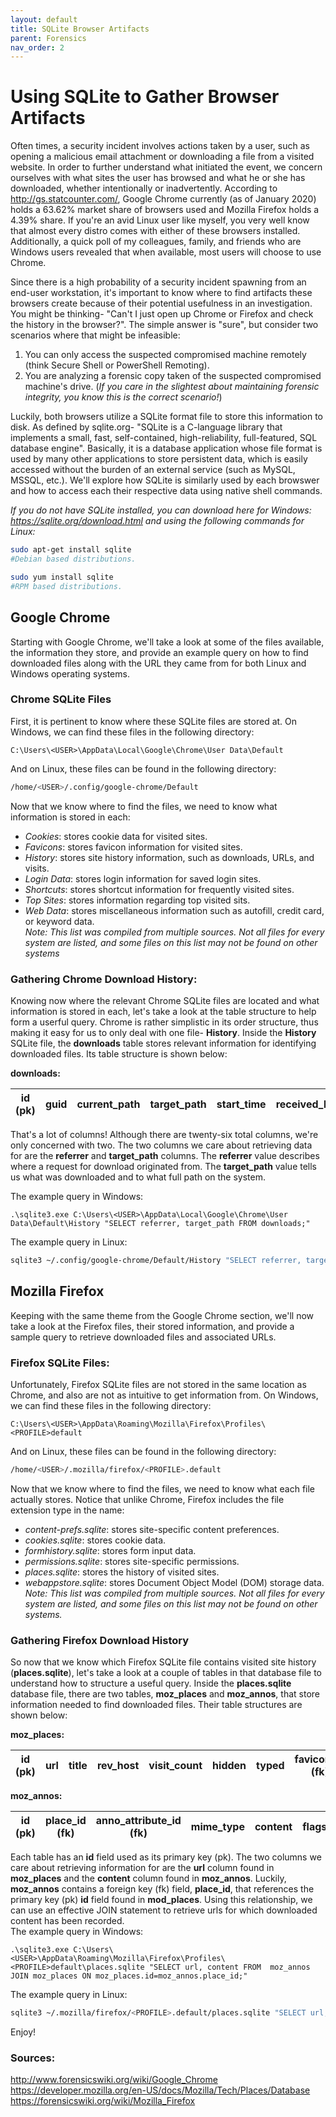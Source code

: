 ```yaml
---
layout: default
title: SQLite Browser Artifacts
parent: Forensics
nav_order: 2
---
```


# Using SQLite to Gather Browser Artifacts
  
Often times, a security incident involves actions taken by a user, such as opening a malicious email attachment or downloading a file from a visited website. In order to further understand what initiated the event, we concern ourselves with what sites the user has browsed and what he or she has downloaded, whether intentionally or inadvertently. According to http://gs.statcounter.com/, Google Chrome currently (as of January 2020) holds a 63.62% market share of browsers used and Mozilla Firefox holds a 4.39% share. If you're an avid Linux user like myself, you very well know that almost every distro comes with either of these browsers installed. Additionally, a quick poll of my colleagues, family, and friends who are Windows users revealed that when available, most users will choose to use Chrome. 
  
Since there is a high probability of a security incident spawning from an end-user workstation, it's important to know where to find artifacts these browsers create because of their potential usefulness in an investigation. You might be thinking- "Can't I just open up Chrome or Firefox and check the history in the browser?". The simple answer is "sure", but consider two scenarios where that might be infeasible:
1. You can only access the suspected compromised machine remotely (think Secure Shell or PowerShell Remoting).
2. You are analyzing a forensic copy taken of the suspected compromised machine's drive. (*If you care in the slightest about maintaining forensic integrity, you know this is the correct scenario!*)  
  
Luckily, both browsers utilize a SQLite format file to store this information to disk. As defined by sqlite.org- "SQLite is a C-language library that implements a small, fast, self-contained, high-reliability, full-featured, SQL database engine". Basically, it is a database application whose file format is used by many other applications to store persistent data, which is easily accessed without the burden of an external service (such as MySQL, MSSQL, etc.). We'll explore how SQLite is similarly used by each browswer and how to access each their respective data using native shell commands.

*If you do not have SQLite installed, you can download here for Windows: https://sqlite.org/download.html and using the following commands for Linux:*
```sh
sudo apt-get install sqlite
#Debian based distributions.
```
```sh
sudo yum install sqlite
#RPM based distributions.
```
  
## Google Chrome
Starting with Google Chrome, we'll take a look at some of the files available, the information they store, and provide an example query on how to find downloaded files along with the URL they came from for both Linux and Windows operating systems. 
  
### Chrome SQLite Files
First, it is pertinent to know where these SQLite files are stored at. On Windows, we can find these files in the following directory:
```PS
C:\Users\<USER>\AppData\Local\Google\Chrome\User Data\Default
```
And on Linux, these files can be found in the following directory:
```sh
/home/<USER>/.config/google-chrome/Default
```

Now that we know where to find the files, we need to know what information is stored in each:
- *Cookies*: stores cookie data for visited sites.
- *Favicons*: stores favicon information for visited sites.
- *History*: stores site history information, such as downloads, URLs, and visits.
- *Login Data*: stores login information for saved login sites.
- *Shortcuts*: stores shortcut information for frequently visited sites.
- *Top Sites*: stores information regarding top visited sits.
- *Web Data*: stores miscellaneous information such as autofill, credit card, or keyword data.  
*Note: This list was compiled from multiple sources. Not all files for every system are listed, and some files on this list may not be found on other systems*
  
### Gathering Chrome Download History:
Knowing now where the relevant Chrome SQLite files are located and what information is stored in each, let's take a look at the table structure to help form a userful query. Chrome is rather simplistic in its order structure, thus making it easy for us to only deal with one file- __History__. Inside the __History__ SQLite file, the __downloads__ table stores relevant information for identifying downloaded files. Its table structure is shown below:
  
__downloads:__

| id (pk) | guid | current_path | target_path | start_time | received_bytes | total_bytes | state | danger_type | interrupt_reason | hash | end_time | opened | last_access_time | transient | referrer | site_url | tab_url | tab_referrer_url | http_method | by_ext_id | by_ext_name | etag | last_modified | mime_type| original_mime_type |
| ------- | ---- | ------------ | ----------- | ---------- | -------------- | ----------- | ----- | ----------- | ---------------- | ---- | -------- | ------ | ---------------- | --------- | -------- | -------- | ------- | ---------------- | ---------- | --------- | ----------- | ---- | ------------- | -------- | ------------------ |
  
That's a lot of columns! Although there are twenty-six total columns, we're only concerned with two. The two columns we care about retrieving data for are the __referrer__ and __target_path__ columns. The __referrer__ value describes where a request for download originated from. The __target_path__ value tells us what was downloaded and to what full path on the system.
  
The example query in Windows:
```PS
.\sqlite3.exe C:\Users\<USER>\AppData\Local\Google\Chrome\User Data\Default\History "SELECT referrer, target_path FROM downloads;"
```
The example query in Linux:
```sh
sqlite3 ~/.config/google-chrome/Default/History "SELECT referrer, target_path FROM downloads"
```

## Mozilla Firefox
Keeping with the same theme from the Google Chrome section, we'll now take a look at the Firefox files, their stored information, and provide a sample query to retrieve downloaded files and associated URLs.
  
### Firefox SQLite Files:
Unfortunately, Firefox SQLite files are not stored in the same location as Chrome, and also are not as intuitive to get information from. On Windows, we can find these files in the following directory:
```PS
C:\Users\<USER>\AppData\Roaming\Mozilla\Firefox\Profiles\<PROFILE>default
```
And on Linux, these files can be found in the following directory:
```sh
/home/<USER>/.mozilla/firefox/<PROFILE>.default
```
  
Now that we know where to find the files, we need to know what each file actually stores. Notice that unlike Chrome, Firefox includes the file extension type in the name:
- *content-prefs.sqlite*: stores site-specific content preferences.
- *cookies.sqlite*: stores cookie data.
- *formhistory.sqlite*: stores form input data.
- *permissions.sqlite*: stores site-specific permissions.
- *places.sqlite*: stores the history of visited sites.
- *webappstore.sqlite*: stores Document Object Model (DOM) storage data.  
*Note: This list was compiled from multiple sources. Not all files for every system are listed, and some files on this list may not be found on other systems.*
  
### Gathering Firefox Download History
So now that we know which Firefox SQLite file contains visited site history (__places.sqlite__), let's take a look at a couple of tables in that database file to understand how to structure a useful query. Inside the __places.sqlite__ database file, there are two tables, __moz_places__ and __moz_annos__, that store information needed to find downloaded files. Their table structures are shown below: 
  
__moz_places:__

| id (pk) | url | title | rev_host | visit_count | hidden | typed | favicon_id (fk) | frecency |
|---------|-----|-------|----------|-------------|--------|-------|-----------------|----------|
  
__moz_annos:__

| id (pk) | place_id (fk) | anno_attribute_id (fk) | mime_type | content | flags | expiration | type | dateAdded | lastModified |
|---------|---------------|------------------------|-----------|---------|-------|------------|------|-----------|--------------|
  
Each table has an __id__ field used as its primary key (pk). The two columns we care about retrieving information for are the __url__ column found in __moz_places__ and the __content__ column found in __moz_annos__. Luckily, __moz_annos__ contains a foreign key (fk) field, __place_id__, that references the primary key (pk) __id__ field found in __mod_places__. Using this relationship, we can use an effective JOIN statement to retrieve urls for which downloaded content has been recorded.  
The example query in Windows:
```PS
.\sqlite3.exe C:\Users\<USER>\AppData\Roaming\Mozilla\Firefox\Profiles\<PROFILE>default\places.sqlite "SELECT url, content FROM  moz_annos JOIN moz_places ON moz_places.id=moz_annos.place_id;"
```
The example query in Linux:
```sh
sqlite3 ~/.mozilla/firefox/<PROFILE>.default/places.sqlite "SELECT url, content FROM  moz_annos JOIN moz_places ON moz_places.id=moz_annos.place_id;"
```
  
Enjoy!  
  
### Sources:
http://www.forensicswiki.org/wiki/Google_Chrome  
https://developer.mozilla.org/en-US/docs/Mozilla/Tech/Places/Database   
https://forensicswiki.org/wiki/Mozilla_Firefox
